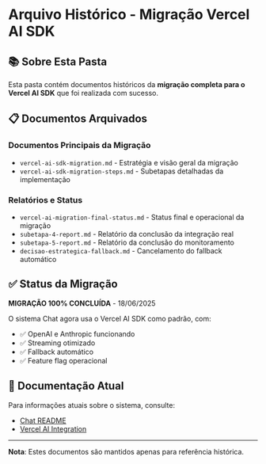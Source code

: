 # Arquivo Histórico - Migração Vercel AI SDK

## 📚 Sobre Esta Pasta

Esta pasta contém documentos históricos da **migração completa para o Vercel AI SDK** que foi realizada com sucesso.

## 📋 Documentos Arquivados

### Documentos Principais da Migração

- `vercel-ai-sdk-migration.md` - Estratégia e visão geral da migração
- `vercel-ai-sdk-migration-steps.md` - Subetapas detalhadas da implementação

### Relatórios e Status

- `vercel-ai-migration-final-status.md` - Status final e operacional da migração
- `subetapa-4-report.md` - Relatório da conclusão da integração real
- `subetapa-5-report.md` - Relatório da conclusão do monitoramento
- `decisao-estrategica-fallback.md` - Cancelamento do fallback automático

## ✅ Status da Migração

**MIGRAÇÃO 100% CONCLUÍDA** - 18/06/2025

O sistema Chat agora usa o Vercel AI SDK como padrão, com:

- ✅ OpenAI e Anthropic funcionando
- ✅ Streaming otimizado
- ✅ Fallback automático
- ✅ Feature flag operacional

## 🔗 Documentação Atual

Para informações atuais sobre o sistema, consulte:

- [Chat README](../README.md)
- [Vercel AI Integration](../vercel-ai-integration.md)

---

**Nota**: Estes documentos são mantidos apenas para referência histórica.
